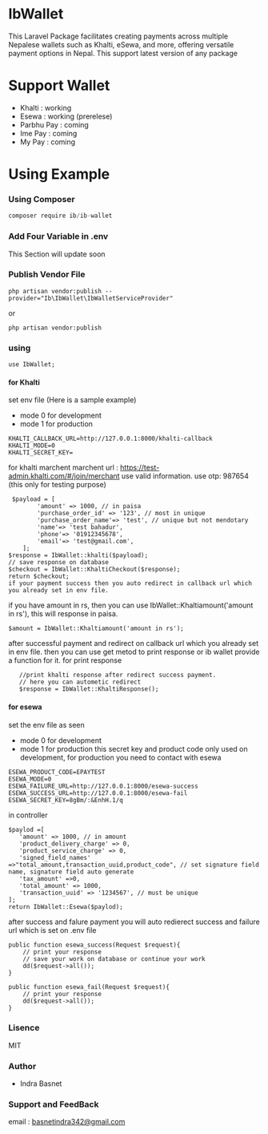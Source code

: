 # IbWallet

This Laravel Package facilitates creating payments across multiple Nepalese wallets such as Khalti, eSewa, and more, offering versatile payment options in Nepal.
This support latest version of any package


# Support Wallet
- Khalti : working
- Esewa : working (prerelese)
- Parbhu Pay : coming
- Ime Pay : coming
- My Pay : coming

# Using Example

### Using Composer

```javascript
composer require ib/ib-wallet
```

### Add Four Variable in .env

This Section will update soon

### Publish Vendor File
```
php artisan vendor:publish --provider="Ib\IbWallet\IbWalletServiceProvider"
```
or 
```
php artisan vendor:publish
```
### using

```
use IbWallet;
```
#### for Khalti

set env file (Here is a sample example)
* mode 0 for development
* mode 1 for production
```
KHALTI_CALLBACK_URL=http://127.0.0.1:8000/khalti-callback 
KHALTI_MODE=0
KHALTI_SECRET_KEY=

```
for khalti marchent 
marchent url : https://test-admin.khalti.com/#/join/merchant
use valid information.
use otp: 987654  (this only for testing purpose)

```
 $payload = [
        'amount' => 1000, // in paisa
        'purchase_order_id' => '123', // most in unique
        'purchase_order_name'=> 'test', // unique but not mendotary
        'name'=> 'test bahadur', 
        'phone'=> '01912345678',
        'email'=> 'test@gmail.com',
    ];
$response = IbWallet::khalti($payload);
// save response on database
$checkout = IbWallet::KhaltiCheckout($response);
return $checkout;
if your payment success then you auto redirect in callback url which you already set in env file.
```
 if you have amount in rs, then you can use IbWallet::Khaltiamount('amount in rs'), this will response in paisa.

 ```
 $amount = IbWallet::Khaltiamount('amount in rs');
 ```
 after successful payment and redirect on callback url which you already set in env file.
 then you can use get metod to print response or ib wallet provide a function for it.
 for print response
 ```
    //print khalti response after redirect success payment. 
    // here you can autometic redirect
    $response = IbWallet::KhaltiResponse();
 ```

 #### for esewa
 set the env file as seen
 * mode 0 for development
 * mode 1 for production
 this secret key and product code only used on development, for production you need to contact with esewa
 ```
ESEWA_PRODUCT_CODE=EPAYTEST
ESEWA_MODE=0
ESEWA_FAILURE_URL=http://127.0.0.1:8000/esewa-success
ESEWA_SUCCESS_URL=http://127.0.0.1:8000/esewa-fail
ESEWA_SECRET_KEY=8gBm/:&EnhH.1/q
 ```

 in controller
 ``` 
 $paylod =[
    'amount' => 1000, // in amount 
    'product_delivery_charge' => 0,
    'product_service_charge' => 0,
    'signed_field_names' =>"total_amount,transaction_uuid,product_code", // set signature field name, signature field auto generate
    'tax_amount' =>0,
    'total_amount' => 1000,
    'transaction_uuid' => '1234567', // must be unique
];
return IbWallet::Esewa($paylod);

```
after success and falure payment you will auto redierect success and failure url which is set on .env file
```
public function esewa_success(Request $request){
    // print your response
    // save your work on database or continue your work
    dd($request->all());
}

public function esewa_fail(Request $request){
    // print your response
    dd($request->all());
}

```
### Lisence
MIT

### Author
- Indra Basnet

### Support and FeedBack
email : basnetindra342@gmail.com

